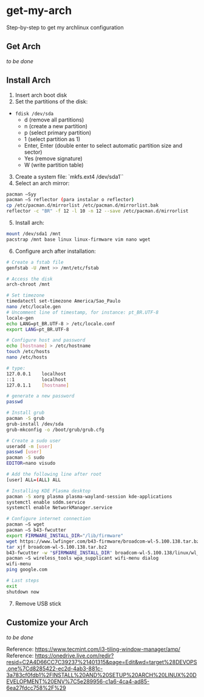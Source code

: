 # get-my-arch
Step-by-step to get my archlinux configuration

## Get Arch
_to be done_

## Install Arch
1. Insert arch boot disk
2. Set the partitions of the disk:
  - `fdisk /dev/sda`
    - d (remove all partitions)
    - n (create a new partition)
    - p (select primary partition)
    - 1 (select partition as 1)
    - Enter, Enter (double enter to select automatic partition size and sector)
    - Yes (remove signature)
    - W (write partition table)
3. Create a system file: `mkfs.ext4 /dev/sda1``
4. Select an arch mirror:
```bash
pacman –Syy
pacman –S reflector (para instalar o reflector)
cp /etc/pacman.d/mirrorlist /etc/pacman.d/mirrorlist.bak
reflector -c "BR" -f 12 -l 10 -n 12 --save /etc/pacman.d/mirrorlist
```
5. Install arch:
```bash
mount /dev/sda1 /mnt 
pacstrap /mnt base linux linux-firmware vim nano wget
```
6. Configure arch after installation:
```bash
# Create a fstab file
genfstab -U /mnt >> /mnt/etc/fstab
```
```bash
# Access the disk
arch-chroot /mnt
```
```bash
# Set timezone
timedatectl set-timezone America/Sao_Paulo
nano /etc/locale.gen
# Uncomment line of timestamp, for instance: pt_BR.UTF-8
locale-gen
echo LANG=pt_BR.UTF-8 > /etc/locale.conf
export LANG=pt_BR.UTF-8
```
```bash
# Configure host and password
echo [hostname] > /etc/hostname
touch /etc/hosts
nano /etc/hosts

# type:
127.0.0.1    localhost 
::1          localhost 
127.0.1.1    [hostname]

# generate a new password
passwd
```
```bash
# Install grub
pacman -S grub
grub-install /dev/sda
grub-mkconfig -o /boot/grub/grub.cfg
```
```bash
# Create a sudo user
useradd -m [user]
passwd [user]
pacman -S sudo
EDITOR=nano visudo

# Add the following line after root
[user] ALL=(ALL) ALL

# Installing KDE Plasma desktop
pacman -S xorg plasma plasma-wayland-session kde-applications
systemctl enable sddm.service
systemctl enable NetworkManager.service
```
```bash
# Configure internet connection
pacman –S wget 
pacman –S b43-fwcutter 
export FIRMWARE_INSTALL_DIR="/lib/firmware" 
wget https://www.lwfinger.com/b43-firmware/broadcom-wl-5.100.138.tar.bz2 
tar xjf broadcom-wl-5.100.138.tar.bz2 
b43-fwcutter -w "$FIRMWARE_INSTALL_DIR" broadcom-wl-5.100.138/linux/wl_apsta.o 
pacman –S wireless_tools wpa_supplicant wifi-menu dialog 
wifi-menu 
ping google.com 
```
```bash
# Last steps
exit
shutdown now
```
7. Remove USB stick

## Customize your Arch
_to be done_

Reference: https://www.tecmint.com/i3-tiling-window-manager/amp/
Reference: https://onedrive.live.com/redir?resid=C2A4D66CC7C39237%21401315&page=Edit&wd=target%28DEVOPS.one%7Cd8285422-ec2d-4ab3-881c-3a783cf0fdb1%2FINSTALL%20AND%20SETUP%20ARCH%20LINUX%20DEVELOPMENT%20ENV%7C5e289956-c1a6-4ca4-ad85-6ea27fdcc758%2F%29